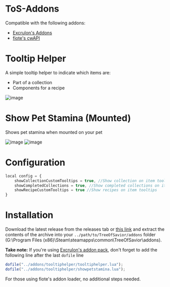 # ToS-Addons
Compatible with the following addons:
* [Excrulon's Addons](https://github.com/Excrulon/Tree-of-Savior-Lua-Mods)
* [fiote's cwAPI](https://github.com/fiote/treeofsavior-addons)



# Tooltip Helper

A simple tooltip helper to indicate which items are:
* Part of a collection
* Components for a recipe

![image](https://cloud.githubusercontent.com/assets/19189593/15227060/1439633c-18b8-11e6-9b43-e67d77f7a0e8.png)

# Show Pet Stamina (Mounted)

Shows pet stamina when mounted on your pet

![image](https://cloud.githubusercontent.com/assets/19189593/15264239/cac6b1c2-19a3-11e6-925b-cbf3643842ae.png)
![image](https://cloud.githubusercontent.com/assets/19189593/15264233/c41c43aa-19a3-11e6-8a83-a9e619339f31.png)

# Configuration

```javascript
local config = {
    showCollectionCustomTooltips = true, //Show collection on item tooltips
    showCompletedCollections = true, //Show completed collections on item tooltips
    showRecipeCustomTooltips = true //Show recipes on item tooltips
}
```

# Installation

Download the latest release from the releases tab or [this link](https://github.com/Xanaxiel/ToS-Addons/releases/latest) and extract the contents of the archive into your `../path/to/TreeOfSavior/addons` folder (G:\Program Files (x86)\Steam\steamapps\common\TreeOfSavior\addons).

**Take note:** If you're using [Excrulon's addon pack](https://github.com/Excrulon/Tree-of-Savior-Lua-Mods), don't forget to add the following line after the last `dofile` line
```javascript
dofile("../addons/tooltiphelper/tooltiphelper.lua");
dofile("../addons/tooltiphelper/showpetstamina.lua");
```

For those using fiote's addon loader, no additional steps needed.





